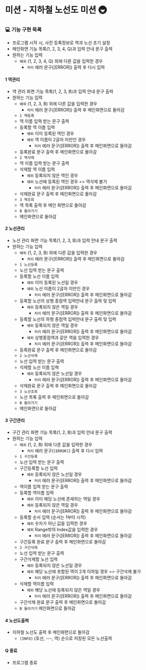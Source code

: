 # 미션 - 지하철 노선도 미션 🚇

### 💻 기능 구현 목록

- 프로그램 시작 시, 사전 등록정보로 역과 노선 초기 설정
- 메인화면 기능 목록(1, 2, 3, 4, Q)과 입력 안내 문구 출력
- 원하는 기능 입력
    - `예외` (1, 2, 3, 4, Q) 외에 다른 값을 입력한 경우
        - `처리` 에러 문구([ERROR]) 출력 후 다시 입력

#### 1 역관리
- 역 관리 화면 기능 목록(1, 2, 3, B)과 입력 안내 문구 출력
- 원하는 기능 입력
    - `예외` (1, 2, 3, B) 외에 다른 값을 입력한 경우
        - `처리` 에러 문구([ERROR]) 출력 후 메인화면으로 돌아감
    - `1 역등록`
    - 역 이름 입력 받는 문구 출력
    - 등록할 역 이름 입력
        - `예외` 이미 등록된 역인 경우
        - `예외` 역 이름이 2글자 미만인 경우
            - `처리` 에러 문구([ERROR]) 출력 후 메인화면으로 돌아감
    - 등록완료 문구 출력 후 메인화면으로 돌아감
    - `2 역삭제`
    - 역 이름 입력 받는 문구 출력
    - 삭제할 역 이름 입력
        - `예외` 등록되지 않은 역인 경우
        - `예외` 노선에 등록된 역인 경우 => 역삭제 불가
            - `처리` 에러 문구([ERROR]) 출력 후 메인화면으로 돌아감
    - 삭제완료 문구 출력 후 메인화면으로 돌아감
    - `3 역조회`
    - 역 목록 출력 후 메인 화면으로 돌아감
    - `B 돌아가기`
    - 메인화면으로 돌아감

#### 2 노선관리
- 노선 관리 화면 기능 목록(1, 2, 3, B)과 입력 안내 문구 출력
- 원하는 기능 입력
    - `예외` (1, 2, 3, B) 외에 다른 값을 입력한 경우
        - `처리` 에러 문구([ERROR]) 출력 후 메인화면으로 돌아감
    - `1 노선등록`
    - 노선 입력 받는 문구 출력
    - 등록할 노선 이름 입력
        - `예외` 이미 등록된 노선일 경우
        - `예외` 노선 이름이 2글자 미만인 경우
            - `처리` 에러 문구([ERROR]) 출력 후 메인화면으로 돌아감
    - 등록할 노선의 상행 종점역 입력안내 문구 출력 및 입력
        - `예외` 등록되지 않은 역일 경우
            - `처리` 에러 문구([ERROR]) 출력 후 메인화면으로 돌아감
    - 등록할 노선의 하행 종점역 입력안내 문구 출력 및 입력
        - `예외` 등록되지 않은 역일 경우
            - `처리` 에러 문구([ERROR]) 출력 후 메인화면으로 돌아감
        - `예외` 상행종점역과 같은 역을 입력한 경우
            - `처리` 에러 문구([ERROR]) 출력 후 메인화면으로 돌아감
    - 등록완료 문구 출력 후 메인화면으로 돌아감
    - `2 노선삭제`
    - 노선 입력 받는 문구 출력
    - 삭제할 노선 이름 입력
        - `예외` 등록되지 않은 노선일 경우
            - `처리` 에러 문구([ERROR]) 출력 후 메인화면으로 돌아감
    - 삭제완료 문구 출력 후 메인화면으로 돌아감
    - `3 노선조회`
    - 노선 목록 출력 후 메인화면으로 돌아감
    - `B 돌아가기`
    - 메인화면으로 돌아감

#### 3 구간관리
- 구간 관리 화면 기능 목록(1, 2, B)과 입력 안내 문구 출력
- 원하는 기능 입력
    - `예외` (1, 2, B) 외에 다른 값을 입력한 경우
        - `처리` 에러 문구(`[ERROR]`) 출력 후 다시 입력
    - `1 구간등록`
    - 노선 입력 받는 문구 출력
    - 구간등록할 노선 입력
        - `예외` 등록되지 않은 노선일 경우
            - `처리` 에러 문구([ERROR]) 출력 후 메인화면으로 돌아감
    - 역이름 입력 받는 문구 출력
    - 등록할 역이름 입력
        - `예외` 이미 해당 노선에 존재하는 역일 경우
        - `예외` 등록되지 않은 역일 경우
            - `처리` 에러 문구([ERROR]) 출력 후 메인화면으로 돌아감
    - 등록할 순서 입력 (순서는 1부터 시작)
        - `예외` 숫자가 아닌 값을 입력한 경우
        - `예외` Range밖의 Index값을 입력한 경우
            - `처리` 에러 문구([ERROR]) 출력 후 메인화면으로 돌아감
    - 구간등록 완료 문구 출력 후 메인화면으로 돌아감
    - `2 구간삭제`
    - 노선 입력 받는 문구 출력
    - 구간삭제할 노선 입력
        - `예외` 등록되지 않은 노선일 경우
        - `예외` 해당 노선에 포함된 역이 2개 이하일 경우 => 구간삭제 불가
            - `처리` 에러 문구([ERROR]) 출력 후 메인화면으로 돌아감
    - 삭제할 역이름 입력
        - `예외` 해당 노선에 등록되지 않은 역일 경우
            - `처리` 에러 문구([ERROR]) 출력 후 메인화면으로 돌아감
    - 구간삭제 완료 문구 출력 후 메인화면으로 돌아감
    - `B 돌아가기` 메인화면으로 돌아감

#### 4 노선도출력
- 지하철 노선도 출력 후 메인화면으로 돌아감
    - `[INFO]` (호선, ---, 역) 순으로 저장된 모든 노선출력

#### Q 종료
- 프로그램 종료